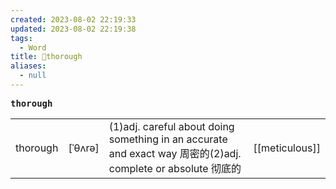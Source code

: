 ```yaml
---
created: 2023-08-02 22:19:33
updated: 2023-08-02 22:19:38
tags:
  - Word
title: 📖thorough
aliases:
  - null
---
```


<pre><strong>thorough</strong></pre>
|   |   |   |   |
|---|---|---|---|
|thorough|[ˈθʌrə]|(1)adj. careful about doing something in an accurate and exact way 周密的(2)adj. complete or absolute 彻底的|[[meticulous]]|